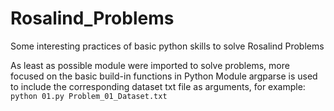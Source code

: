 # Rosalind_Problems
Some interesting practices of basic python skills to solve Rosalind Problems

As least as possible module were imported to solve problems, more focused on the basic build-in functions in Python
Module argparse is used to include the corresponding dataset txt file as arguments, for example:
```python 01.py Problem_01_Dataset.txt```
